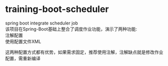 # training-boot-scheduler
spring boot integrate scheduler job <br>
该项目在Spring-Boot基础上整合了调度作业功能，演示了两种功能:<br>
注解配置<br>
使用配置文件XML<br>

这两种配置方式都有优势，如果需求固定，推荐使用注解，注解缺点就是修改作业配置，需重新编译
